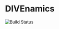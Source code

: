 # DIVEnamics

[![Build Status](https://github.com/dforero0896/DIVEnamics.jl/actions/workflows/CI.yml/badge.svg?branch=main)](https://github.com/dforero0896/DIVEnamics.jl/actions/workflows/CI.yml?query=branch%3Amain)
